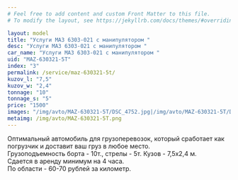 ```yaml
---
# Feel free to add content and custom Front Matter to this file.
# To modify the layout, see https://jekyllrb.com/docs/themes/#overriding-theme-defaults

layout: model
title: "Услуги МАЗ 6303-021 с манипулятором "
desc: "Услуги МАЗ 6303-021 с манипулятором "
car_name: "Услуги МАЗ 6303-021 с манипулятором "
uid: "MAZ-630321-5T"
index: "3"
permalink: /service/maz-630321-5t/
kuzov_l: "7,5"
kuzov_w: "2,4"
tonnage: "10"
tonnage_s: "5"
price: "1500"
images: "/img/avto/MAZ-630321-5T/DSC_4752.jpg|/img/avto/MAZ-630321-5T/DSC_4753.jpg"
metaimg: /img/avto/MAZ-630321-5T.png
---
```


Оптимальный автомобиль для грузоперевозок, который сработает как погрузчик и доставит ваш груз в любое место.  
Грузоподъемность борта - 10т., стрелы - 5т. Кузов - 7,5х2,4 м.  
Сдается в аренду минимум на 4 часа.  
По области - 60-70 рублей за километр.  